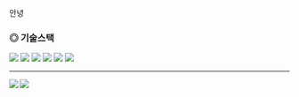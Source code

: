 안녕

<h3>◎ 기술스택</h3>
<div align="left">
  <img src="https://img.shields.io/badge/c%23-%23239120.svg?style=for-the-badge&logo=c-sharp&logoColor=white"/>
  <img src="https://img.shields.io/badge/.NET-5C2D91?style=for-the-badge&logo=.net&logoColor=white"/>
  <img src="https://img.shields.io/badge/Winform-White?style=for-the-badge"/>
  <img src="https://img.shields.io/badge/java-%23ED8B00.svg?style=for-the-badge&logo=java&logoColor=white"/>
  <img src="https://img.shields.io/badge/spring-%236DB33F.svg?style=for-the-badge&logo=spring&logoColor=white"/>
  <img src="https://img.shields.io/badge/MSSQL-White?style=for-the-badge&color=red"/>
</div>

<hr width = "100%" color = "white" size = "1">

<div align="center">
  <img align="left" src="https://github-readme-stats.vercel.app/api?username=zwwz11&show_icons=true&theme=radical"/>
  <img align="left" src="https://github-readme-stats.vercel.app/api/top-langs/?username=zwwz11&layout=compact"/>
</div>

